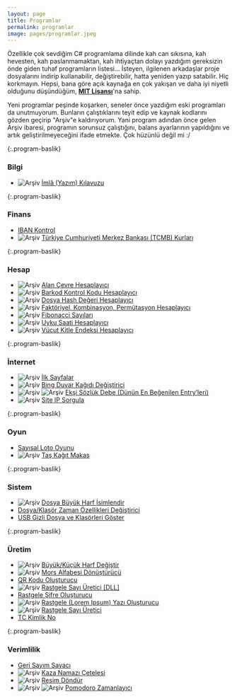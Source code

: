 ```yaml
---
layout: page
title: Programlar
permalink: programlar
image: pages/programlar.jpeg
---
```

Özellikle çok sevdiğim C# programlama dilinde kah can sıkısına, kah hevesten, kah paslanmamaktan, kah ihtiyaçtan dolayı yazdığım gereksizin önde giden tuhaf programların listesi... İsteyen, ilgilenen arkadaşlar proje dosyalarını indirip kullanabilir, değiştirebilir, hatta yeniden yazıp satabilir. Hiç korkmayın. Hepsi, bana göre açık kaynağa en çok yakışan ve daha iyi niyetli olduğunu düşündüğüm, **[MIT Lisansı](https://choosealicense.com/licenses/mit/)**'na sahip.

Yeni programlar peşinde koşarken, seneler önce yazdığım eski programları da unutmuyorum. Bunların çalıştıklarını teyit edip ve kaynak kodlarını gözden geçirip "Arşiv"e kaldırıyorum. Yani program adından önce gelen Arşiv ibaresi, programın sorunsuz çalıştığını, balans ayarlarının yapıldığını ve artık geliştirilmeyeceğini ifade etmekte. Çok hüzünlü değil mi :/ 

{:.program-baslik}
### Bilgi
* ![Arşiv](https://img.shields.io/badge/Arşiv-orange.svg?style=flat) [İmlâ (Yazım) Kılavuzu](/programlar/imla-yazim-kilavuzu/)

{:.program-baslik}
### Finans
* [IBAN Kontrol](/programlar/iban-kontrol/)
* ![Arşiv](https://img.shields.io/badge/Arşiv-orange.svg?style=flat) [Türkiye Cumhuriyeti Merkez Bankası (TCMB) Kurları](/programlar/tcmb-kurlari/)

{:.program-baslik}
### Hesap
* ![Arşiv](https://img.shields.io/badge/Arşiv-orange.svg?style=flat) [Alan Çevre Hesaplayıcı](/programlar/alan-cevre-hesaplayici/)
* ![Arşiv](https://img.shields.io/badge/Arşiv-orange.svg?style=flat) [Barkod Kontrol Kodu Hesaplayıcı](/programlar/barkod-kontrol-kodu-hesaplayici/)
* ![Arşiv](https://img.shields.io/badge/Arşiv-orange.svg?style=flat) [Dosya Hash Değeri Hesaplayıcı](/programlar/dosya-hash-degeri-hesaplayici/)
* ![Arşiv](https://img.shields.io/badge/Arşiv-orange.svg?style=flat) [Faktöriyel, Kombinasyon, Permütasyon Hesaplayıcı](/programlar/fkp-hesaplayici/)
* ![Arşiv](https://img.shields.io/badge/Arşiv-orange.svg?style=flat) [Fibonacci Sayıları](/programlar/fibonacci-sayilari/)
* ![Arşiv](https://img.shields.io/badge/Arşiv-orange.svg?style=flat) [Uyku Saati Hesaplayıcı](/programlar/uyku-saati-hesaplayici/)
* ![Arşiv](https://img.shields.io/badge/Arşiv-orange.svg?style=flat) [Vücut Kitle Endeksi Hesaplayıcı](/programlar/vucut-kitle-endeksi-hesaplayici/)

{:.program-baslik}
### İnternet
* ![Arşiv](https://img.shields.io/badge/GitHub-gray.svg?style=flat) [İlk Sayfalar](/programlar/ilk-sayfalar)
* ![Arşiv](https://img.shields.io/badge/GitHub-gray.svg?style=flat) [Bing Duvar Kağıdı Değiştirici](/programlar/bing-duvar-kagidi-degistirici/) 
* ![Arşiv](https://img.shields.io/badge/Arşiv-orange.svg?style=flat) ![Arşiv](https://img.shields.io/badge/GitHub-gray.svg?style=flat) [Ekşi Sözlük Debe (Dünün En Beğenilen Entry’leri)](/programlar/eksi-sozluk-debe/)
* ![Arşiv](https://img.shields.io/badge/Arşiv-orange.svg?style=flat) [Site IP Sorgula](/programlar/site-ip-sorgula/)

{:.program-baslik}
### Oyun
* [Sayısal Loto Oyunu](/programlar/sayisal-loto/)
* ![Arşiv](https://img.shields.io/badge/Arşiv-orange.svg?style=flat) [Taş Kağıt Makas](/programlar/tas-kagit-makas/)

{:.program-baslik}
### Sistem
* ![Arşiv](https://img.shields.io/badge/Arşiv-orange.svg?style=flat) [Dosya Büyük Harf İsimlendir](/programlar/dosya-buyuk-harf-isimlendir/)
* [Dosya/Klasör Zaman Özellikleri Değiştirici](/programlar/dosya-klasor-zaman-ozellikleri-degistirici/)
* [USB Gizli Dosya ve Klasörleri Göster](/programlar/usb-gizli-dosya-ve-klasorleri-goster/)

{:.program-baslik}
### Üretim
* ![Arşiv](https://img.shields.io/badge/Arşiv-orange.svg?style=flat) [Büyük/Küçük Harf Değiştir](/programlar/buyuk-kucuk-harf-degistir/)
* ![Arşiv](https://img.shields.io/badge/Arşiv-orange.svg?style=flat) [Mors Alfabesi Dönüştürücü](/programlar/mors-alfabesi-donusturucu/)
* [QR Kodu Oluşturucu](/programlar/qr-kod-olusturucu/)
* ![Arşiv](https://img.shields.io/badge/Arşiv-orange.svg?style=flat) [Rastgele Sayı Üretici [DLL]](/programlar/rastgele-sayi-uretici-dll/)
* [Rastgele Şifre Oluşturucu](/programlar/rastgele-sifre-olusturucu/)
* ![Arşiv](https://img.shields.io/badge/Arşiv-orange.svg?style=flat) [Rastgele (Lorem Ipsum) Yazı Oluşturucu](/programlar/rastgele-yazi-olusturucu/)
* ![Arşiv](https://img.shields.io/badge/Arşiv-orange.svg?style=flat) [Rastgele Sayı Üretici](/programlar/rastgele-sayi-uretici/)
* [TC Kimlik No](/programlar/tc-kimlik-no)

{:.program-baslik}
### Verimlilik
* [Geri Sayım Sayacı](/programlar/geri-sayim-sayaci/)
* ![Arşiv](https://img.shields.io/badge/Arşiv-orange.svg?style=flat) [Kaza Namazı Çetelesi](/programlar/kaza-namazi-cetelesi/)
* ![Arşiv](https://img.shields.io/badge/Arşiv-orange.svg?style=flat) [Resim Döndür](/programlar/resim-dondur/)
* ![Arşiv](https://img.shields.io/badge/Arşiv-orange.svg?style=flat) ![Arşiv](https://img.shields.io/badge/GitHub-gray.svg?style=flat) [Pomodoro Zamanlayıcı](/programlar/pomodoro-zamanlayici/)